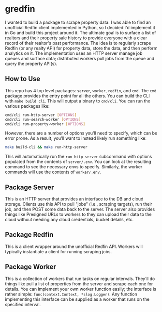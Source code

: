 # gredfin

I wanted to build a package to scrape property data. I was able to find an unofficial Redfin client implemented in Python, so I decided I'd implement it in Go and build this project around it. The ultimate goal is to surface a list of realtors and their property sale history to provide everyone with a clear record of their realtor's past performance. The idea is to regularly scrape Redfin (or any realty API) for property data, store the data, and then perform analytics on it. The implementation uses an HTTP server manage job queues and surface data; distributed workers pull jobs from the queue and query the property API(s).

## How to Use

This repo has 4 top level packages: `server`, `worker`, `redfin`, and `cmd`. The `cmd` package provides the entry point for all the others. You can build the CLI with `make build cli`. This will output a binary to `cmd/cli`. You can run the various packages like:

```bash
cmd/cli run-http-server [OPTIONS]
cmd/cli run-search-worker [OPTIONS]
cmd/cli run-property-worker [OPTIONS]
```

However, there are a number of options you'll need to specify, which can be error prone. As a result, you'll want to instead likely run something like:

```bash
make build-cli && make run-http-server
```

This will automatically run the `run-http-server` subcommand with options populated from the contents of `server/.env`. You can look at the resulting command to see the necessary envs to specify. Similarly, the worker commands will use the contents of `worker/.env`.

## Package Server

This is an HTTP server that provides an interface to the DB and cloud storage. Clients use this API to pull "jobs" (i.e., scraping targets), run their job, and then POST some data back to the server. The server also provides things like Presigned URLs to workers to they can upload their data to the cloud without needing any cloud credentials, bucket details, etc.

## Package Redfin

This is a client wrapper around the unofficial Redfin API. Workers will typically instantiate a client for running scraping jobs.

## Package Worker

This is a collection of workers that run tasks on regular intervals. They'll do things like pull a list of properties from the server and scrape each one for details. You can implement your own worker function easily; the interface is rather simple: `func(context.Context, *slog.Logger)`. Any function implementing this interface can be supplied as a worker that runs on the specified interval.
